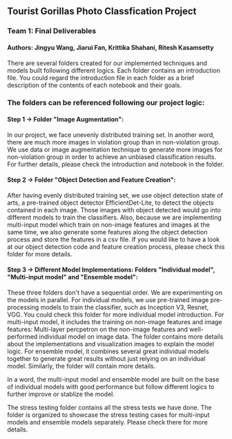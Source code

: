 ## Tourist Gorillas Photo Classfication Project
### Team 1: Final Deliverables
#### Authors: Jingyu Wang, Jiarui Fan, Krittika Shahani, Ritesh Kasamsetty

There are several folders created for our implemented techniques and models built following different logics. Each folder contains an introduction file. You could regard the introduction file in each folder as a brief description of the contents of each notebook and their goals. 

### The folders can be referenced following our project logic:

#### Step 1 -> Folder "Image Augmentation": 

In our project, we face unevenly distributed training set. In another word, there are much more images in violation group than in non-violation group. We use data or image augmentation technique to generate more images for non-violation group in order to achieve an unbiased classification results. For further details, please check the introduction and notebook in the folder. 

#### Step 2 -> Folder "Object Detection and Feature Creation": 

After having evenly distributed training set, we use object detection state of arts, a pre-trained object detector EfficientDet-Lite, to detect the objects contained in each image. Those images with object detected would go into different models to train the classifiers. Also, because we are implementing multi-input model which train on non-image features and images at the same time, we also generate some features along the object detection process and store the features in a csv file. If you would like to have a look at our object detection code and feature creation process, please check this folder for more details.

#### Step 3 -> Different Model Implementations: Folders "Individual model", "Multi-input model" and "Ensemble model":

These three folders don't have a sequential order. We are experimenting on the models in parallel. For individual models, we use pre-trained image pre-processing models to train the classifier, such as Inception V3, Resnet, VGG. You could check this folder for more individual model introduction. For multi-input model, it includes the training on non-image features and image features: Multi-layer percpetron on the non-image features and well-performed individual model on image data. The folder contains more details about the implementations and visualization images to explain the model logic. For ensemble model, it combines several great individual models together to generate great results without just relying on an individual model. Similarly, the folder will contain more details. 

In a word, the multi-input model and ensemble model are built on the base of individual models with good performance but follow different logics to further improve or stablize the model. 

The stress testing folder contains all the stress tests we have done. The folder is organized to showcase the stress testing cases for multi-input models and ensemble models separately. Please check there for more details. 
